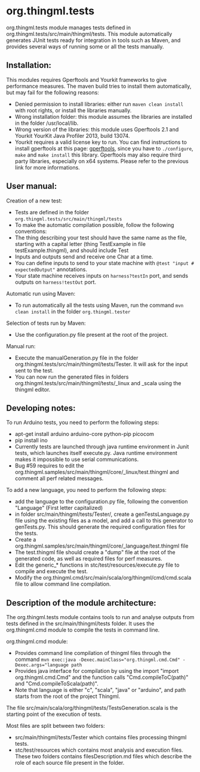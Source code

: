 org.thingml.tests
==================

org.thingml.tests module manages tests defined in org.thingml.tests/src/main/thingml/tests. 
This module automatically generates JUnit tests ready for integration in tools such as Maven, and provides several ways of running some or all the tests manually.

Installation:
-------------
This modules requires Gperftools and Yourkit frameworks to give performance measures. The maven build tries to install them automatically, but may fail for the following reasons:
  * Denied permission to install libraries: either run `maven clean install` with root rights, or install the libraries manually.
  * Wrong installation folder: this module assumes the libraries are installed in the folder /usr/local/lib. 
  * Wrong version of the libraries: this module uses Gperftools 2.1 and Yourkit YourKit Java Profiler 2013, build 13074.
  * Yourkit requires a valid license key to run. 
You can find instructions to install gperftools at this page: [gperftools](http://gperftools.googlecode.com/svn/trunk/INSTALL), since you have to `./configure`, `make` and `make install` this library.
Gperftools may also require third party libraries, especially on x64 systems. Please refer to the previous link for more informations.

User manual:
------------
Creation of a new test:
  * Tests are defined in the folder `org.thingml.tests/src/main/thingml/tests`
  * To make the automatic compilation possible, follow the following conventions:
  * The thing describing your test should have the same name as the file, starting with a capital letter (thing TestExample in file testExample.thingml), and should include Test
  * Inputs and outputs send and receive one Char at a time.
  * You can define inputs to send to your state machine with `@test "input # expectedOutput"` annotations.
  * Your state machine receives inputs on `harness?testIn` port, and sends outputs on `harness!testOut` port.
	
Automatic run using Maven:
  * To run automatically all the tests using Maven, run the command `mvn clean install` in the folder `org.thingml.tester`
	
Selection of tests run by Maven:
  * Use the configuration.py file present at the root of the project.

Manual run:
  * Execute the manualGeneration.py file in the folder org.thingml.tests/src/main/thingml/tests/Tester. It will ask for the input sent to the test.
  * You can now run the generated files in folders org.thingml.tests/src/main/thingml/tests/_linux and _scala using the thingml editor.
	
Developing notes:
-----------------
To run Arduino tests, you need to perform the following steps:
  * apt-get install arduino arduino-core python-pip picocom
  * pip install ino
  * Currently tests are launched through java runtime environment in Junit tests, which launches itself execute.py.
    Java runtime environment makes it impossible to use serial communications.
  * Bug #59 requires to edit the org.thingml.samples/src/main/thingml/core/_linux/test.thingml and comment all perf related messages.
  
To add a new language, you need to perform the following steps:
  * add the language to the configuration.py file, following the convention "Language" (First letter capitalized)
  * in folder src/main/thingml/tests/Tester/, create a genTestsLanguage.py file using the existing files as a model, and add a call to this generator to genTests.py.
	This should generate the required configuration files for the tests.
  * Create a org.thingml.samples/src/main/thingml/core/_language/test.thingml file
  * The test.thingml file should create a "dump" file at the root of the generated code, as well as required files for perf measures.
  * Edit the generic_* functions in stc/test/resources/execute.py file to compile and execute the test.
  * Modify the org.thingml.cmd/src/main/scala/org/thingml/cmd/cmd.scala file to allow command line compilation.

Description of the module architecture:
---------------------------------------
The org.thingml.tests module contains tools to run and analyse outputs from tests defined in the src/main/thingml/tests folder.
It uses the org.thingml.cmd module to compile the tests in command line.

org.thingml.cmd module: 
  * Provides command line compilation of thingml files through the command `mvn exec:java -Dexec.mainClass="org.thingml.cmd.Cmd" -Dexec.args="language path`
  * Provides java interface for compilation by using the import "import org.thingml.cmd.Cmd" and the function calls "Cmd.compileToC(path)" and "Cmd.compileToScala(path)".
  * Note that language is either "c", "scala", "java" or "arduino", and path starts from the root of the project Thingml.

The file src/main/scala/org/thingml/tests/TestsGeneration.scala is the starting point of the execution of tests.
	
Most files are split between two folders: 
  * src/main/thingml/tests/Tester which contains files processing thingml tests.
  * stc/test/resources which contains most analysis and execution files.
These two folders contains filesDescription.md files which describe the role of each source file present in the folder.
